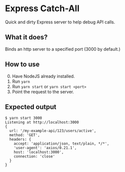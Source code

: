 # Express Catch-All
Quick and dirty Express server to help debug API calls.

## What it does?
Binds an http server to a specified port (3000 by default.) 

## How to use
0. Have NodeJS already installed.
1. Run `yarn`
2. Run `yarn start` or `yarn start <port>`
3. Point the request to the server.

## Expected output
```
$ yarn start 3000
Listening at http://localhost:3000
{
  url: '/my-example-api/123/users/active',
  method: 'GET',
  headers: {
    accept: 'application/json, text/plain, */*',
    'user-agent': 'axios/0.21.1',
    host: 'localhost:3000',
    connection: 'close'
  }
}
```
